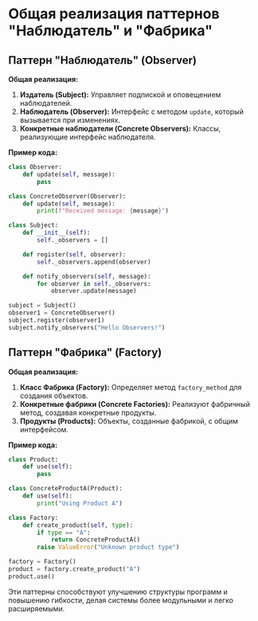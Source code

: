 
# Общая реализация паттернов "Наблюдатель" и "Фабрика"

## Паттерн "Наблюдатель" (Observer)

**Общая реализация:**
1. **Издатель (Subject):** Управляет подпиской и оповещением наблюдателей.
2. **Наблюдатель (Observer):** Интерфейс с методом `update`, который вызывается при изменениях.
3. **Конкретные наблюдатели (Concrete Observers):** Классы, реализующие интерфейс наблюдателя.

**Пример кода:**

```python
class Observer:
    def update(self, message):
        pass

class ConcreteObserver(Observer):
    def update(self, message):
        print(f"Received message: {message}")

class Subject:
    def __init__(self):
        self._observers = []

    def register(self, observer):
        self._observers.append(observer)

    def notify_observers(self, message):
        for observer in self._observers:
            observer.update(message)

subject = Subject()
observer1 = ConcreteObserver()
subject.register(observer1)
subject.notify_observers("Hello Observers!")
```

## Паттерн "Фабрика" (Factory)

**Общая реализация:**
1. **Класс Фабрика (Factory):** Определяет метод `factory_method` для создания объектов.
2. **Конкретные фабрики (Concrete Factories):** Реализуют фабричный метод, создавая конкретные продукты.
3. **Продукты (Products):** Объекты, созданные фабрикой, с общим интерфейсом.

**Пример кода:**

```python
class Product:
    def use(self):
        pass

class ConcreteProductA(Product):
    def use(self):
        print("Using Product A")

class Factory:
    def create_product(self, type):
        if type == "A":
            return ConcreteProductA()
        raise ValueError("Unknown product type")

factory = Factory()
product = factory.create_product("A")
product.use()
```

Эти паттерны способствуют улучшению структуры программ и повышению гибкости, делая системы более модульными и легко расширяемыми.
